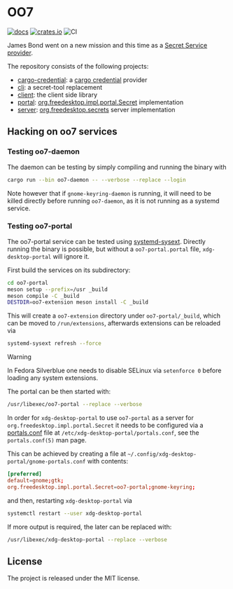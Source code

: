 # OO7

[![docs](https://docs.rs/oo7/badge.svg)](https://docs.rs/oo7/) [![crates.io](https://img.shields.io/crates/v/oo7)](https://crates.io/crates/oo7) ![CI](https://github.com/bilelmoussaoui/oo7/workflows/CI/badge.svg)

James Bond went on a new mission and this time as a [Secret Service provider](https://specifications.freedesktop.org/secret-service-spec/latest/).

The repository consists of the following projects:

- [cargo-credential](./cargo-credential/): a [cargo credential](https://doc.rust-lang.org/stable/cargo/reference/registry-authentication.html#registry-authentication) provider
- [cli](./cli/): a secret-tool replacement
- [client](./client/): the client side library
- [portal](./portal/): [org.freedesktop.impl.portal.Secret](https://flatpak.github.io/xdg-desktop-portal/docs/doc-org.freedesktop.impl.portal.Secret.html) implementation
- [server](./server/): [org.freedesktop.secrets](https://specifications.freedesktop.org/secret-service-spec/latest/) server implementation

## Hacking on oo7 services

### Testing oo7-daemon

The daemon can be testing by simply compiling and running the binary with

```sh
cargo run --bin oo7-daemon -- --verbose --replace --login
```

Note however that if `gnome-keyring-daemon` is running, it will need to be
killed directly before running `oo7-daemon`, as it is not running as a systemd
service.

### Testing oo7-portal

The oo7-portal service can be tested using [systemd-sysext][systemd-sysext].
Directly running the binary is possible, but without a `oo7-portal.portal` file,
`xdg-desktop-portal` will ignore it.

First build the services on its subdirectory:

```sh
cd oo7-portal
meson setup --prefix=/usr _build
meson compile -C _build
DESTDIR=oo7-extension meson install -C _build
```

This will create a `oo7-extension` directory under `oo7-portal/_build`, which
can be moved to `/run/extensions`, afterwards extensions can be reloaded via

```sh
systemd-sysext refresh --force
```

> [!WARNING]
> In Fedora Silverblue one needs to disable SELinux via `setenforce 0` before
> loading any system extensions.

The portal can be then started with:
```sh
/usr/libexec/oo7-portal --replace --verbose
```

In order for `xdg-desktop-portal` to use `oo7-portal` as a server for
`org.freedesktop.impl.portal.Secret` it needs to be configured via a
[portals.conf][portals.conf] file at `/etc/xdg-desktop-portal/portals.conf`, see
the `portals.conf(5)` man page.

This can be achieved by creating a file at
`~/.config/xdg-desktop-portal/gnome-portals.conf` with contents:

``` toml
[preferred]
default=gnome;gtk;
org.freedesktop.impl.portal.Secret=oo7-portal;gnome-keyring;
```

and then, restarting `xdg-desktop-portal` via

```sh
systemctl restart --user xdg-desktop-portal
```

If more output is required, the later can be replaced with:

```sh
/usr/libexec/xdg-desktop-portal --replace --verbose
```

## License

The project is released under the MIT license.

[portals.conf]: https://flatpak.github.io/xdg-desktop-portal/docs/portals.conf.html
[systemd-sysext]: https://www.freedesktop.org/software/systemd/man/latest/systemd-sysext.html
